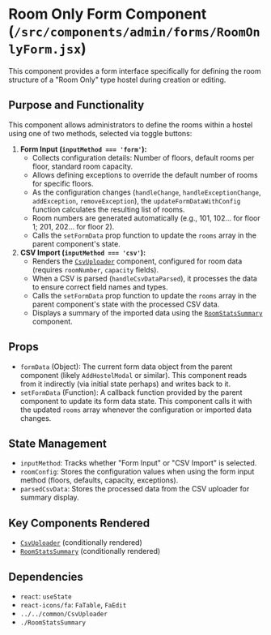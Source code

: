 # Room Only Form Component (`/src/components/admin/forms/RoomOnlyForm.jsx`)

This component provides a form interface specifically for defining the room structure of a "Room Only" type hostel during creation or editing.

## Purpose and Functionality

This component allows administrators to define the rooms within a hostel using one of two methods, selected via toggle buttons:

1.  **Form Input (`inputMethod === 'form'`):**
    - Collects configuration details: Number of floors, default rooms per floor, standard room capacity.
    - Allows defining exceptions to override the default number of rooms for specific floors.
    - As the configuration changes (`handleChange`, `handleExceptionChange`, `addException`, `removeException`), the `updateFormDataWithConfig` function calculates the resulting list of rooms.
    - Room numbers are generated automatically (e.g., 101, 102... for floor 1; 201, 202... for floor 2).
    - Calls the `setFormData` prop function to update the `rooms` array in the parent component's state.
2.  **CSV Import (`inputMethod === 'csv'`):**
    - Renders the [`CsvUploader`](../../common/CsvUploader.md) component, configured for room data (requires `roomNumber`, `capacity` fields).
    - When a CSV is parsed (`handleCsvDataParsed`), it processes the data to ensure correct field names and types.
    - Calls the `setFormData` prop function to update the `rooms` array in the parent component's state with the processed CSV data.
    - Displays a summary of the imported data using the [`RoomStatsSummary`](./RoomStatsSummary.md) component.

## Props

- `formData` (Object): The current form data object from the parent component (likely `AddHostelModal` or similar). This component reads from it indirectly (via initial state perhaps) and writes back to it.
- `setFormData` (Function): A callback function provided by the parent component to update its form data state. This component calls it with the updated `rooms` array whenever the configuration or imported data changes.

## State Management

- `inputMethod`: Tracks whether "Form Input" or "CSV Import" is selected.
- `roomConfig`: Stores the configuration values when using the form input method (floors, defaults, capacity, exceptions).
- `parsedCsvData`: Stores the processed data from the CSV uploader for summary display.

## Key Components Rendered

- [`CsvUploader`](../../common/CsvUploader.md) (conditionally rendered)
- [`RoomStatsSummary`](./RoomStatsSummary.md) (conditionally rendered)

## Dependencies

- `react`: `useState`
- `react-icons/fa`: `FaTable`, `FaEdit`
- `../../common/CsvUploader`
- `./RoomStatsSummary`
